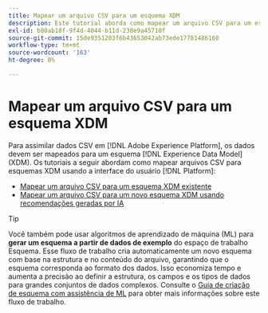 ```yaml
---
title: Mapear um arquivo CSV para um esquema XDM
description: Este tutorial aborda como mapear um arquivo CSV para um esquema XDM usando a interface do usuário do Adobe Experience Platform.
exl-id: b80ab18f-9f4d-4044-b11d-238e9a45710f
source-git-commit: 15de9351203f6b43653042ab73ede17781486160
workflow-type: tm+mt
source-wordcount: '163'
ht-degree: 0%

---
```


# Mapear um arquivo CSV para um esquema XDM

Para assimilar dados CSV em [!DNL Adobe Experience Platform], os dados devem ser mapeados para um esquema [!DNL Experience Data Model] (XDM). Os tutoriais a seguir abordam como mapear arquivos CSV para esquemas XDM usando a interface do usuário [!DNL Platform]:

* [Mapear um arquivo CSV para um esquema XDM existente](./existing-schema.md)
* [Mapear um arquivo CSV para um novo esquema XDM usando recomendações geradas por IA](./recommendations.md)

>[!TIP]
>
>Você também pode usar algoritmos de aprendizado de máquina (ML) para **gerar um esquema a partir de dados de exemplo** do espaço de trabalho Esquema. Esse fluxo de trabalho cria automaticamente um novo esquema com base na estrutura e no conteúdo do arquivo, garantindo que o esquema corresponda ao formato dos dados. Isso economiza tempo e aumenta a precisão ao definir a estrutura, os campos e os tipos de dados para grandes conjuntos de dados complexos. Consulte o [Guia de criação de esquema com assistência de ML](../../../xdm/ui/ml-assisted-schema-creation.md) para obter mais informações sobre este fluxo de trabalho.
